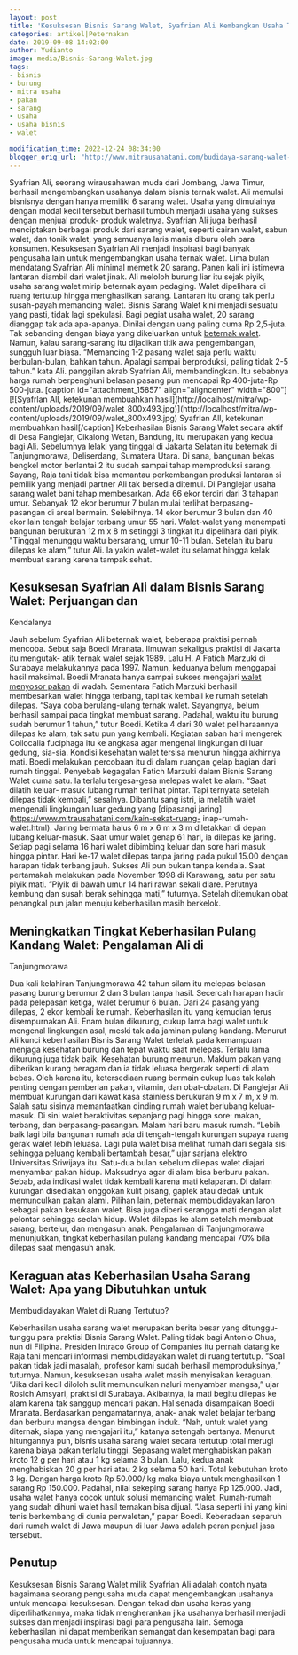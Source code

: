 ```yaml
---
layout: post
title: 'Kesuksesan Bisnis Sarang Walet, Syafrian Ali Kembangkan Usaha Ternak Walet'
categories: artikel|Peternakan
date: 2019-09-08 14:02:00
author: Yudianto
image: media/Bisnis-Sarang-Walet.jpg
tags:
- bisnis
- burung
- mitra usaha
- pakan
- sarang
- usaha
- usaha bisnis
- walet

modification_time: 2022-12-24 08:34:00
blogger_orig_url: "http://www.mitrausahatani.com/budidaya-sarang-walet-bisa-diternakan.html"
---
```


Syafrian Ali, seorang wirausahawan muda dari Jombang, Jawa Timur, berhasil
mengembangkan usahanya dalam bisnis ternak walet. Ali memulai bisnisnya dengan
hanya memiliki 6 sarang walet. Usaha yang dimulainya dengan modal kecil
tersebut berhasil tumbuh menjadi usaha yang sukses dengan menjual produk-
produk waletnya. Syafrian Ali juga berhasil menciptakan berbagai produk dari
sarang walet, seperti cairan walet, sabun walet, dan tonik walet, yang
semuanya laris manis diburu oleh para konsumen. Kesuksesan Syafrian Ali
menjadi inspirasi bagi banyak pengusaha lain untuk mengembangkan usaha ternak
walet. Lima bulan mendatang Syafrian Ali minimal memetik 20 sarang. Panen kali
ini istimewa lantaran diambil dari walet jinak. Ali meloloh burung liar itu
sejak piyik, usaha sarang walet mirip beternak ayam pedaging. Walet dipelihara
di ruang tertutup hingga menghasilkan sarang. Lantaran itu orang tak perlu
susah-payah memancing walet. Bisnis Sarang Walet kini menjadi sesuatu yang
pasti, tidak lagi spekulasi. Bagi pegiat usaha walet, 20 sarang dianggap tak
ada apa-apanya. Dinilai dengan uang paling cuma Rp 2,5-juta. Tak sebanding
dengan biaya yang dikeluarkan untuk [beternak
walet](https://www.mitrausahatani.com/alih-fungsi-ruko-menjadi-sarang-walet.html).
Namun, kalau sarang-sarang itu dijadikan titik awa pengembangan, sungguh luar
biasa. “Memancing 1-2 pasang walet saja perlu waktu berbulan-bulan, bahkan
tahun. Apalagi sampai berproduksi, paling tidak 2-5 tahun.” kata Ali.
panggilan akrab Syafrian Ali, membandingkan. Itu sebabnya harga rumah
berpenghuni belasan pasang pun mencapai Rp 400-juta-Rp 500-juta. [caption
id="attachment_15857" align="aligncenter" width="800"][![Syafrlan All,
ketekunan membuahkan hasil](http://localhost/mitra/wp-
content/uploads/2019/09/walet_800x493.jpg)](http://localhost/mitra/wp-
content/uploads/2019/09/walet_800x493.jpg) Syafrlan All, ketekunan membuahkan
hasil[/caption] Keberhasilan Bisnis Sarang Walet secara aktif di Desa
Panglejar, Cikalong Wetan, Bandung, itu merupakan yang kedua bagi Ali.
Sebelumnya lelaki yang tinggal di Jakarta Selatan itu beternak di
Tanjungmorawa, Deliserdang, Sumatera Utara. Di sana, bangunan bekas bengkel
motor berlantai 2 itu sudah sampai tahap memproduksi sarang. Sayang, Raja tani
tidak bisa memantau perkembangan produksi lantaran si pemilik yang menjadi
partner Ali tak bersedia ditemui. Di Panglejar usaha sarang walet bani tahap
membesarkan. Ada 66 ekor terdiri dari 3 tahapan umur. Sebanyak 12 ekor berumur
7 bulan mulai terlihat berpasang-pasangan di areal bermain. Selebihnya. 14
ekor berumur 3 bulan dan 40 ekor lain tengah belajar terbang umur 55 hari.
Walet-walet yang menempati bangunan berukuran 12 m x 8 m setinggi 3 tingkat
itu dipelihara dari piyik. "Tinggal menunggu waktu bersarang, umur 10-11
bulan. Setelah itu baru dilepas ke alam,” tutur Ali. Ia yakin walet-walet itu
selamat hingga kelak membuat sarang karena tampak sehat.

## Kesuksesan Syafrian Ali dalam Bisnis Sarang Walet: Perjuangan dan
Kendalanya

Jauh sebelum Syafrian Ali beternak walet, beberapa praktisi pernah mencoba.
Sebut saja Boedi Mranata. Ilmuwan sekaligus praktisi di Jakarta itu mengutak-
atik ternak walet sejak 1989. Lalu H. A Fatich Marzuki di Surabaya
melakukannya pada 1997. Namun, keduanya belum menggapai hasil maksimal. Boedi
Mranata hanya sampai sukses mengajari [walet menyosor
pakan](https://www.mitrausahatani.com/cantik-dan-sehat-berkat-liur-walet.html) di
wadah. Sementara Fatich Marzuki berhasil membesarkan walet hingga terbang,
tapi tak kembali ke rumah setelah dilepas. “Saya coba berulang-ulang ternak
walet. Sayangnya, belum berhasil sampai pada tingkat membuat sarang. Padahal,
waktu itu burung sudah berumur 1 tahun,” tutur Boedi. Ketika 4 dari 30 walet
peliharaannya dilepas ke alam, tak satu pun yang kembali. Kegiatan saban hari
mengerek Collocalia fuciphaga itu ke angkasa agar mengenal lingkungan di luar
gedung, sia-sia. Kondisi kesehatan walet tersisa menurun hingga akhirnya mati.
Boedi melakukan percobaan itu di dalam ruangan gelap bagian dari rumah
tinggal. Penyebab kegagalan Fatich Marzuki dalam Bisnis Sarang Walet cuma
satu. Ia terlalu tergesa-gesa melepas walet ke alam. “Saat dilatih keluar-
masuk lubang rumah terlihat pintar. Tapi ternyata setelah dilepas tidak
kembali,” sesalnya. Dibantu sang istri, ia melatih walet mengenali lingkungan
luar gedung yang [dipasangi jaring](https://www.mitrausahatani.com/kain-sekat-ruang-
inap-rumah-walet.html). Jaring bermata halus 6 m x 6 m x 3 m diletakkan di
depan lubang keluar-masuk. Saat umur walet genap 61 hari, ia dilepas ke
jaring. Setiap pagi selama 16 hari walet dibimbing keluar dan sore hari masuk
hingga pintar. Hari ke-17 walet dilepas tanpa jaring pada pukul 15.00 dengan
harapan tidak terbang jauh. Sukses Ali pun bukan tanpa kendala. Saat
pertamakah melakukan pada November 1998 di Karawang, satu per satu piyik mati.
“Piyik di bawah umur 14 hari rawan sekali diare. Perutnya kembung dan susah
berak sehingga mati,” tuturnya. Setelah ditemukan obat penangkal pun jalan
menuju keberhasilan masih berkelok.

## Meningkatkan Tingkat Keberhasilan Pulang Kandang Walet: Pengalaman Ali di
Tanjungmorawa

Dua kali kelahiran Tanjungmorawa 42 tahun silam itu melepas belasan pasang
burung berumur 2 dan 3 bulan tanpa hasil. Secercah harapan hadir pada
pelepasan ketiga, walet berumur 6 bulan. Dari 24 pasang yang dilepas, 2 ekor
kembali ke rumah. Keberhasilan itu yang kemudian terus disempurnakan Ali. Enam
bulan dikurung, cukup lama bagi walet untuk mengenal lingkungan asal, meski
tak ada jaminan pulang kandang. Menurut Ali kunci keberhasilan Bisnis Sarang
Walet terletak pada kemampuan menjaga kesehatan burung dan tepat waktu saat
melepas. Terlalu lama dikurung juga tidak baik. Kesehatan burung menurun.
Maklum pakan yang diberikan kurang beragam dan ia tidak leluasa bergerak
seperti di alam bebas. Oleh karena itu, ketersediaan ruang bermain cukup luas
tak kalah penting dengan pemberian pakan, vitamin, dan obat-obatan. Di
Panglejar Ali membuat kurungan dari kawat kasa stainless berukuran 9 m x 7 m,
x 9 m. Salah satu sisinya memanfaatkan dinding rumah walet berlubang keluar-
masuk. Di sini walet beraktivitas sepanjang pagi hingga sore: makan, terbang,
dan berpasang-pasangan. Malam hari baru masuk rumah. “Lebih baik lagi bila
bangunan rumah ada di tengah-tengah kurungan supaya ruang gerak walet lebih
leluasa. Lagi pula walet bisa melihat rumah dari segala sisi sehingga peluang
kembali bertambah besar,” ujar sarjana elektro Universitas Sriwijaya itu.
Satu-dua bulan sebelum dilepas walet diajari menyambar pakan hidup. Maksudnya
agar di alam bisa berburu pakan. Sebab, ada indikasi walet tidak kembali
karena mati kelaparan. Di dalam kurungan disediakan onggokan kulit pisang,
gaplek atau dedak untuk memunculkan pakan alami. Pilihan lain, peternak
membudidayakan laron sebagai pakan kesukaan walet. Bisa juga diberi serangga
mati dengan alat pelontar sehingga seolah hidup. Walet dilepas ke alam setelah
membuat sarang, bertelur, dan mengasuh anak. Pengalaman di Tanjungmorawa
menunjukkan, tingkat keberhasilan pulang kandang mencapai 70% bila dilepas
saat mengasuh anak.

## Keraguan atas Keberhasilan Usaha Sarang Walet: Apa yang Dibutuhkan untuk
Membudidayakan Walet di Ruang Tertutup?

Keberhasilan usaha sarang walet merupakan berita besar yang ditunggu-tunggu
para praktisi Bisnis Sarang Walet. Paling tidak bagi Antonio Chua, nun di
Filipina. Presiden Intraco Group of Companies itu pernah datang ke Raja tani
mencari informasi membudidayakan walet di ruang tertutup. “Soal pakan tidak
jadi masalah, profesor kami sudah berhasil memproduksinya,” tuturnya. Namun,
kesuksesan usaha walet masih menyisakan keraguan. “Jika dari kecil diloloh
sulit memunculkan naluri menyambar mangsa,” ujar Rosich Amsyari, praktisi di
Surabaya. Akibatnya, ia mati begitu dilepas ke alam karena tak sanggup mencari
pakan. Hal senada disampaikan Boedi Mranata. Berdasarkan pengamatannya, anak-
anak walet belajar terbang dan berburu mangsa dengan bimbingan induk. “Nah,
untuk walet yang diternak, siapa yang mengajari itu,” katanya setengah
bertanya. Menurut hitungannya pun, bisnis usaha sarang walet secara tertutup
total merugi karena biaya pakan terlalu tinggi. Sepasang walet menghabiskan
pakan kroto 12 g per hari atau 1 kg selama 3 bulan. Lalu, kedua anak
menghabiskan 20 g per hari atau 2 kg selama 50 hari. Total kebutuhan kroto 3
kg. Dengan harga kroto Rp 50.000/ kg maka biaya untuk menghasilkan 1 sarang Rp
150.000. Padahal, nilai sekeping sarang hanya Rp 125.000. Jadi, usaha walet
hanya cocok untuk solusi memancing walet. Rumah-rumah yang sudah dihuni walet
hasil ternakan bisa dijual. “Jasa seperti ini yang kini tenis berkembang di
dunia perwaletan,” papar Boedi. Keberadaan separuh dari rumah walet di Jawa
maupun di luar Jawa adalah peran penjual jasa tersebut.

## Penutup

Kesuksesan Bisnis Sarang Walet milik Syafrian Ali adalah contoh nyata
bagaimana seorang pengusaha muda dapat mengembangkan usahanya untuk mencapai
kesuksesan. Dengan tekad dan usaha keras yang diperlihatkannya, maka tidak
mengherankan jika usahanya berhasil menjadi sukses dan menjadi inspirasi bagi
para pengusaha lain. Semoga keberhasilan ini dapat memberikan semangat dan
kesempatan bagi para pengusaha muda untuk mencapai tujuannya.


